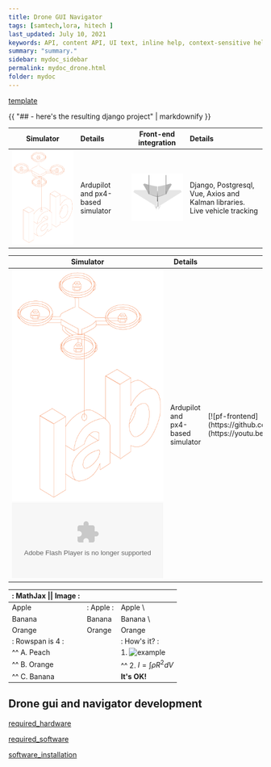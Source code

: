 ```yaml
---
title: Drone GUI Navigator
tags: [samtech,lora, hitech ]
last_updated: July 10, 2021
keywords: API, content API, UI text, inline help, context-sensitive help, popovers, tooltips
summary: "summary."
sidebar: mydoc_sidebar
permalink: mydoc_drone.html
folder: mydoc
---
```


[template](github.com/grantmcconnaughey/cookiecutter-django-vue-graphql-aws)

<div>
{{ "## - here's the resulting django project" | markdownify }}
</div>

<div markdown="1" align="center" >

| Simulator  | Details   | Front-end integration | Details|
| :---: | :--- | :---: | :---|
| [![finalproject](https://github.com/aiegoo/finalproject/blob/master/misc/drone-logo.png)](https://youtu.be/E7Fl_TwEi_I) | Ardupilot and px4-based simulator | [![pf-frontend](https://github.com/aiegoo/finalproject/blob/master/misc/Artboard1.png)](https://youtu.be/8dkMs62s8-w) | Django, Postgresql, Vue, Axios and Kalman libraries. Live vehicle tracking |

<table>
  <thead>
    <tr>
      <th> Simulator </th>
      <th> Details </th>
      <th> Front-end integration </th>
      <th> Details </th>
    </tr>
  <tbody>
    <tr>
      <td> <img src="https://github.com/aiegoo/finalproject/blob/master/misc/drone-logo.png"> <object> <embed src="https://youtu.be/E7Fl_TwEi_I" type="application/x-shockwave-flash" /> </object> </td>
      <td> Ardupilot and px4-based simulator </td>
      <td> [![pf-frontend](https://github.com/aiegoo/finalproject/blob/master/misc/Artboard1.png)](https://youtu.be/8dkMs62s8-w) </td>
      <td> Django, Postgresql, Vue, Axios and Kalman libraries. Live vehicle tracking </td>
  </tr>
  </tbody>
</table>

</div>

| :                   MathJax \|\| Image                 : |||
| :------------ | :-------- | :----------------------------- |
| Apple         | : Apple : | Apple                          \
| Banana        | Banana    | Banana                         \
| Orange        | Orange    | Orange                         |
| :     Rowspan is 4     : || :        How's it?           : |
| ^^     A. Peach          ||    1. ![example][cell-image]   |
| ^^     B. Orange         || ^^ 2. $I = \int \rho R^{2} dV$ |
| ^^     C. Banana         || **It's OK!**                   |

[cell-image]: https://jekyllrb.com/img/octojekyll.png "An exemplary image"


## Drone gui and navigator development

[required_hardware](https://github.com/aiegoo/_mydrone/wiki/Required-Hardware)

[required_software](https://github.com/aiegoo/_mydrone/wiki/Required-Software)

[software_installation](https://github.com/aiegoo/_mydrone/wiki/Software-Installation)

